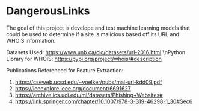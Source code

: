 # DangerousLinks

The goal of this project is develope and test machine learning models that could be used to determine if a site is malicious based off its URL and WHOIS information.

Datasets Used: https://www.unb.ca/cic/datasets/url-2016.html
\nPython Library for WHOIS: https://pypi.org/project/whois/#description

Publications Referenced for Feature Extraction:
  1. https://cseweb.ucsd.edu/~voelker/pubs/mal-url-kdd09.pdf
  2. https://ieeexplore.ieee.org/document/6691627
  3. https://archive.ics.uci.edu/ml/datasets/Phishing+Websites#
  4. https://link.springer.com/chapter/10.1007/978-3-319-46298-1_30#Sec6
